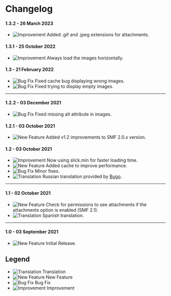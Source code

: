 # Changelog

#### 1.3.2 - 26 March 2023
- ![Improvement](https://smftricks.com/assets/changelog/tag--pencil.png) Added .gif and .jpeg extensions for attachments.

#### 1.3.1 - 25 October 2022
- ![Improvement](https://smftricks.com/assets/changelog/tag--pencil.png) Always load the images horizontally.

#### 1.3 - 21 February 2022
- ![Bug Fix](https://smftricks.com/assets/changelog/bug--minus.png) Fixed cache bug displaying wrong images.
- ![Bug Fix](https://smftricks.com/assets/changelog/bug--minus.png) Fixed trying to display empty images.
---
#### 1.2.2 - 03 December 2021
- ![Bug Fix](https://smftricks.com/assets/changelog/bug--minus.png) Fixed missing alt attribute in images.

#### 1.2.1 - 03 October 2021
- ![New Feature](https://smftricks.com/assets/changelog/tag--plus.png) Added v1.2 improvements to SMF 2.0.x version.

#### 1.2 - 03 October 2021
- ![Improvement](https://smftricks.com/assets/changelog/tag--pencil.png) Now using slick.min for faster loading time.
- ![New Feature](https://smftricks.com/assets/changelog/tag--plus.png) Added cache to improve performance.
- ![Bug Fix](https://smftricks.com/assets/changelog/bug--minus.png) Minor fixes.
- ![Translation](https://smftricks.com/assets/changelog/language.png) Russian translation provided by [Bugo](https://www.simplemachines.org/community/index.php?action=profile;u=229017).
---
#### 1.1 - 02 October 2021
- ![New Feature](https://smftricks.com/assets/changelog/tag--plus.png) Check for permissions to see attachments if the attachments option is enabled (SMF 2.1).
- ![Translation](https://smftricks.com/assets/changelog/language.png) Spanish translation.
---
#### 1.0 - 03 September 2021
- ![New Feature](https://smftricks.com/assets/changelog/tag--plus.png) Initial Release.

## Legend
- ![Translation](https://smftricks.com/assets/changelog/language.png) Translation
- ![New Feature](https://smftricks.com/assets/changelog/tag--plus.png) New Feature
- ![Bug Fix](https://smftricks.com/assets/changelog/bug--minus.png) Bug Fix
- ![Improvement](https://smftricks.com/assets/changelog/tag--pencil.png) Improvement
